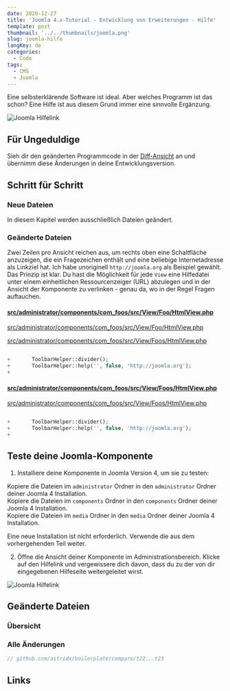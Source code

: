 ```yaml
---
date: 2020-12-27
title: 'Joomla 4.x-Tutorial - Entwicklung von Erweiterungen - Hilfe'
template: post
thumbnail: '../../thumbnails/joomla.png'
slug: joomla-hilfe
langKey: de
categories:
  - Code
tags:
  - CMS
  - Joomla
---
```




Eine selbsterklärende Software ist ideal. Aber welches Programm ist das schon? Eine Hilfe ist aus diesem Grund immer eine sinnvolle Ergänzung.

![Joomla Hilfelink](/images/j4x27x1.png)

## Für Ungeduldige

Sieh dir den geänderten Programmcode in der [Diff-Ansicht](https://github.com/astridx/boilerplate/compare/t22...t23) an und übernimm diese Änderungen in deine Entwicklungsversion.

## Schritt für Schritt

### Neue Dateien

In diesem Kapitel werden ausschließlich Dateien geändert.

### Geänderte Dateien

Zwei Zeilen pro Ansicht reichen aus, um rechts oben eine Schaltfläche anzuzeigen, die ein Fragezeichen enthält und eine beliebige Internetadresse als Linkziel hat. Ich habe unoriginell `http://joomla.org` als Beispiel gewählt. Das Prinzip ist klar. Du hast die Möglichkeit für jede `View` eine Hilfedatei unter einem einheitlichen Ressourcenzeiger (URL) abzulegen und in der Ansicht der Komponente zu verlinken - genau da, wo in der Regel Fragen auftauchen.

#### [src/administrator/components/com_foos/src/View/Foo/HtmlView.php](https://github.com/astridx/boilerplate/compare/t22...t23#diff-d25fe4d29c25ccf10e0ba6ecaf837294)

[src/administrator/components/com_foos/src/View/Foo/HtmlView.php](https://github.com/astridx/boilerplate/blob/af04f8493aa045e8bcb2a49b8b1f8a60a927d78a/src/administrator/components/com_foos/src/View/Foo/HtmlView.php)

[src/administrator/components/com_foos/src/View/Foos/HtmlView.php](https://github.com/astridx/boilerplate/blob/b6365457de4e6d2020b4c0797d31ddd8d36b88ef/src/administrator/components/com_foos/src/View/Foos/HtmlView.php)

```php {diff}

+		ToolbarHelper::divider();
+		ToolbarHelper::help('', false, 'http://joomla.org');
+

```

#### [src/administrator/components/com_foos/src/View/Foos/HtmlView.php](https://github.com/astridx/boilerplate/compare/t22...t23#diff-8e3d37bbd99544f976bf8fd323eb5250)

[src/administrator/components/com_foos/src/View/Foos/HtmlView.php](https://github.com/astridx/boilerplate/blob/af04f8493aa045e8bcb2a49b8b1f8a60a927d78a/src/administrator/components/com_foos/src/View/Foos/HtmlView.php)

```php {diff}

+		ToolbarHelper::divider();
+		ToolbarHelper::help('', false, 'http://joomla.org');
+

```

## Teste deine Joomla-Komponente

1. Installiere deine Komponente in Joomla Version 4, um sie zu testen:

Kopiere die Dateien im `administrator` Ordner in den `administrator` Ordner deiner Joomla 4 Installation.  
Kopiere die Dateien im `components` Ordner in den `components` Ordner deiner Joomla 4 Installation.  
Kopiere die Dateien im `media` Ordner in den `media` Ordner deiner Joomla 4 Installation.

Eine neue Installation ist nicht erforderlich. Verwende die aus dem vorhergehenden Teil weiter.

2. Öffne die Ansicht deiner Komponente im Administrationsbereich. Klicke auf den Hilfelink und vergewissere dich davon, dass du zu der von dir eingegebenen Hilfeseite weitergeleitet wirst.

![Joomla Hilfelink](/images/j4x27x1.png)

## Geänderte Dateien

### Übersicht

### Alle Änderungen

```php {diff}
// github.com/astridx/boilerplate/compare/t22...t23


```

## Links
